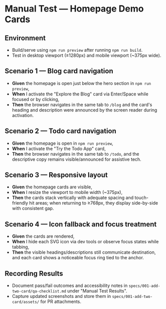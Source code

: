 # Manual Test — Homepage Demo Cards

## Environment
- Build/serve using `npm run preview` after running `npm run build`.
- Test in desktop viewport (≥1280px) and mobile viewport (~375px wide).

## Scenario 1 — Blog card navigation
- **Given** the homepage is open just below the hero section in `npm run preview`,
- **When** I activate the "Explore the Blog" card via Enter/Space while focused or by clicking,
- **Then** the browser navigates in the same tab to `/blog` and the card's heading and description were announced by the screen reader during activation.

## Scenario 2 — Todo card navigation
- **Given** the homepage is open in `npm run preview`,
- **When** I activate the "Try the Todo App" card,
- **Then** the browser navigates in the same tab to `/todo`, and the descriptive copy remains visible/announced for assistive tech.

## Scenario 3 — Responsive layout
- **Given** the homepage cards are visible,
- **When** I resize the viewport to mobile width (~375px),
- **Then** the cards stack vertically with adequate spacing and touch-friendly hit areas; when returning to ≥768px, they display side-by-side with consistent gap.

## Scenario 4 — Icon fallback and focus treatment
- **Given** the cards are rendered,
- **When** I hide each SVG icon via dev tools or observe focus states while tabbing,
- **Then** the visible headings/descriptions still communicate destination, and each card shows a noticeable focus ring tied to the anchor.

## Recording Results
- Document pass/fail outcomes and accessibility notes in `specs/001-add-two-card/qa-checklist.md` under "Manual Test Results".
- Capture updated screenshots and store them in `specs/001-add-two-card/assets/` for PR attachments.
